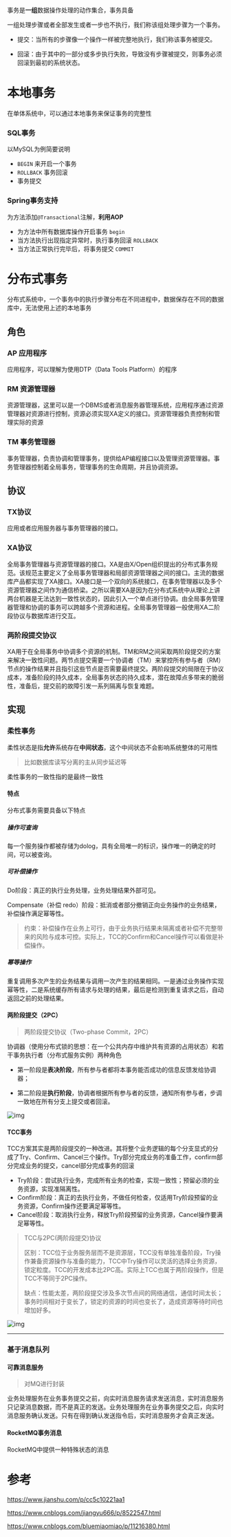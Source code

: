 事务是**一组**数据操作处理的动作集合，事务具备

一组处理步骤或者全部发生或者一步也不执行，我们称该组处理步骤为一个事务。

* 提交：当所有的步骤像一个操作一样被完整地执行，我们称该事务被提交。

* 回滚：由于其中的一部分或多步执行失败，导致没有步骤被提交，则事务必须回滚到最初的系统状态。

# 本地事务

在单体系统中，可以通过本地事务来保证事务的完整性

### SQL事务

以MySQL为例简要说明

* `BEGIN` 来开启一个事务
* `ROLLBACK` 事务回滚
*  事务提交

### Spring事务支持

为方法添加`@Transactional`注解，**利用AOP**

* 为方法中所有数据库操作开启事务 `begin`
* 当方法执行出现指定异常时，执行事务回滚 `ROLLBACK` 
* 当方法正常执行完毕后，将事务提交 `COMMIT`

# 分布式事务

分布式系统中，一个事务中的执行步骤分布在不同进程中，数据保存在不同的数据库中，无法使用上述的本地事务

## 角色

### AP 应用程序

应用程序，可以理解为使用DTP（Data Tools Platform）的程序

### RM 资源管理器

资源管理器，这里可以是一个DBMS或者消息服务器管理系统，应用程序通过资源管理器对资源进行控制，资源必须实现XA定义的接口。资源管理器负责控制和管理实际的资源

### TM 事务管理器

事务管理器，负责协调和管理事务，提供给AP编程接口以及管理资源管理器。事务管理器控制着全局事务，管理事务的生命周期，并且协调资源。

## 协议

### TX协议

应用或者应用服务器与事务管理器的接口。

### XA协议

全局事务管理器与资源管理器的接口。XA是由X/Open组织提出的分布式事务规范。该规范主要定义了全局事务管理器和局部资源管理器之间的接口。主流的数据库产品都实现了XA接口。XA接口是一个双向的系统接口，在事务管理器以及多个资源管理器之间作为通信桥梁。之所以需要XA是因为在分布式系统中从理论上讲两台机器是无法达到一致性状态的，因此引入一个单点进行协调。由全局事务管理器管理和协调的事务可以跨越多个资源和进程。全局事务管理器一般使用XA二阶段协议与数据库进行交互。

### 两阶段提交协议

XA用于在全局事务中协调多个资源的机制。TM和RM之间采取两阶段提交的方案来解决一致性问题。两节点提交需要一个协调者（TM）来掌控所有参与者（RM）节点的操作结果并且指引这些节点是否需要最终提交。两阶段提交的局限在于协议成本，准备阶段的持久成本，全局事务状态的持久成本，潜在故障点多带来的脆弱性，准备后，提交前的故障引发一系列隔离与恢复难题。

## 实现

### 柔性事务

柔性状态是指**允许**系统存在**中间状态**，这个中间状态不会影响系统整体的可用性

> 比如数据库读写分离的主从同步延迟等

柔性事务的一致性指的是最终一致性

#### 特点

分布式事务需要具备以下特点

##### 操作可查询

每一个服务操作都被存储为dolog，具有全局唯一的标识，操作唯一的确定的时间，可以被查询。

##### 可补偿操作

Do阶段：真正的执行业务处理，业务处理结果外部可见。

Compensate（补偿 redo）阶段：抵消或者部分撤销正向业务操作的业务结果，补偿操作满足幂等性。

> 约束：补偿操作在业务上可行，由于业务执行结果未隔离或者补偿不完整带来的风险与成本可控。实际上，TCC的Confirm和Cancel操作可以看做是补偿操作。

##### 幂等操作

重复调用多次产生的业务结果与调用一次产生的结果相同。一是通过业务操作实现幂等性，二是系统缓存所有请求与处理的结果，最后是检测到重复请求之后，自动返回之前的处理结果。

#### 两阶段提交（2PC）

> 两阶段提交协议（Two-phase Commit，2PC）

协调器（使用分布式锁的思想：在一个公共内存中维护共有资源的占用状态）和若干事务执行者（分布式服务实例）两种角色

* 第一阶段是**表决阶段**，所有参与者都将本事务能否成功的信息反馈发给协调器；

* 第二阶段是**执行阶段**，协调者根据所有参与者的反馈，通知所有参与者，步调一致地在所有分支上提交或者回滚。

![img](assets\1334519-20180307150636190-1704712093.png)

#### TCC事务

TCC方案其实是两阶段提交的一种改进。其将整个业务逻辑的每个分支显式的分成了Try、Confirm、Cancel三个操作。Try部分完成业务的准备工作，confirm部分完成业务的提交，cancel部分完成事务的回滚

- Try阶段：尝试执行业务，完成所有业务的检查，实现一致性；预留必须的业务资源，实现准隔离性。
- Confirm阶段：真正的去执行业务，不做任何检查，仅适用Try阶段预留的业务资源，Confirm操作还要满足幂等性。
- Cancel阶段：取消执行业务，释放Try阶段预留的业务资源，Cancel操作要满足幂等性。

> TCC与2PC(两阶段提交)协议
>
> 区别：TCC位于业务服务层而不是资源层，TCC没有单独准备阶段，Try操作兼备资源操作与准备的能力，TCC中Try操作可以灵活的选择业务资源，锁定粒度。TCC的开发成本比2PC高。实际上TCC也属于两阶段操作，但是TCC不等同于2PC操作。
>
> 缺点：性能太差，两阶段提交涉及多次节点间的网络通信，通信时间太长； 事务时间相对于变长了，锁定的资源的时间也变长了，造成资源等待时间也增加好多。

![img](assets\1334519-20180307150648591-1729601878.png)

---

### 基于消息队列

#### 可靠消息服务

> 对MQ进行封装

业务处理服务在业务事务提交之前，向实时消息服务请求发送消息，实时消息服务只记录消息数据，而不是真正的发送。业务处理服务在业务事务提交之后，向实时消息服务确认发送。只有在得到确认发送指令后，实时消息服务才会真正发送。

#### RocketMQ事务消息

RocketMQ中提供一种特殊状态的消息



# 参考

https://www.jianshu.com/p/cc5c10221aa1

https://www.cnblogs.com/jiangyu666/p/8522547.html

https://www.cnblogs.com/bluemiaomiao/p/11216380.html